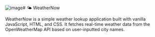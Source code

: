 ![image](https://github.com/user-attachments/assets/65389bfa-77d9-4db2-83eb-a2a6ec0781d1)# 🌤️ WeatherNow

WeatherNow is a simple weather lookup application built with vanilla JavaScript, HTML, and CSS. It fetches real-time weather data from the OpenWeatherMap API based on user-inputted city names.
